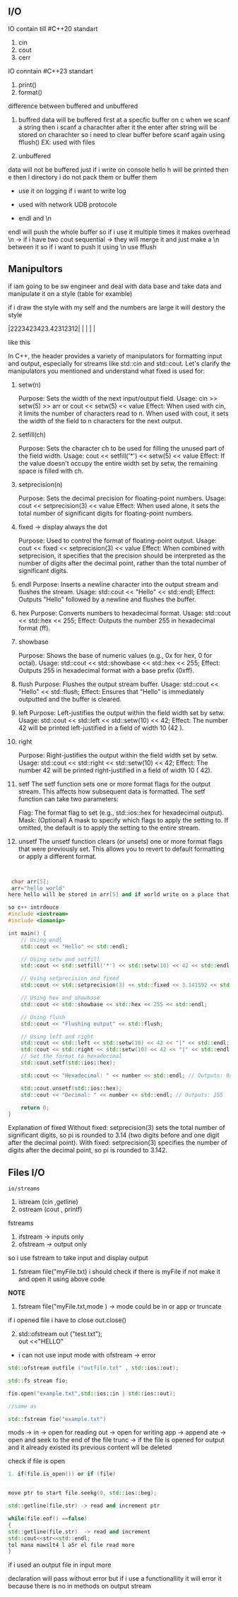 ## I/O

IO contain till #C++20 standart 
1. cin 
2. cout 
3. cerr

IO conntain #C++23 standart 
1. print() 
2. format()


difference between buffered and unbuffered

1. buffred
data will be buffered first at a specfic buffer 
on c when we scanf a string then i scanf a charachter after it the enter after string will be stored on charachter so i need to clear buffer before scanf again using fflush() 
EX: used with files

2. unbuffered 

data will not be buffered just if i write on console hello   h will be printed then e then l directory i do not pack them or buffer them 
- use it on logging if i want to write log
- used with network UDB protocole

- endl and \n

endl will push the whole buffer so if i use it multiple times it makes overhead
\n -> if i have two cout sequential -> they will merge it and just make a \n between it so if i want to push it using \n use fflush
  
## Manipultors

if iam going to be sw engineer and deal with data base and take data and manipulate it on a style (table for examble)

if i draw the style with my self and the numbers are large it will destory the style

|2223423423.42312312| 
|          |
|          |

like this 


In C++, the <iomanip> header provides a variety of manipulators for formatting input and output, especially for streams like std::cin and std::cout. Let's clarify the manipulators you mentioned and understand what fixed is used for:


1. setw(n)

    Purpose: Sets the width of the next input/output field.
    Usage: cin >> setw(5) >> arr or cout << setw(5) << value
    Effect: When used with cin, it limits the number of characters read to n. When used with cout, it sets the width of the field to n characters for the next output.

2. setfill(ch)

    Purpose: Sets the character ch to be used for filling the unused part of the field width.
    Usage: cout << setfill('*') << setw(5) << value
    Effect: If the value doesn't occupy the entire width set by setw, the remaining space is filled with ch.

3. setprecision(n)

    Purpose: Sets the decimal precision for floating-point numbers.
    Usage: cout << setprecision(3) << value
    Effect: When used alone, it sets the total number of significant digits for floating-point numbers.

4. fixed -> display always the dot

    Purpose: Used to control the format of floating-point output.
    Usage: cout << fixed << setprecision(3) << value
    Effect: When combined with setprecision, it specifies that the precision should be interpreted as the number of
     digits after the decimal point, rather than the total number of significant digits.

5. endl
    Purpose: Inserts a newline character into the output stream and flushes the stream.
    Usage: std::cout << "Hello" << std::endl;
    Effect: Outputs "Hello" followed by a newline and flushes the buffer.

6. hex
    Purpose: Converts numbers to hexadecimal format.
    Usage: std::cout << std::hex << 255;
    Effect: Outputs the number 255 in hexadecimal format (ff).

7. showbase

    Purpose: Shows the base of numeric values (e.g., 0x for hex, 0 for octal).
    Usage: std::cout << std::showbase << std::hex << 255;
    Effect: Outputs 255 in hexadecimal format with a base prefix (0xff).

8. flush
    Purpose: Flushes the output stream buffer.
    Usage: std::cout << "Hello" << std::flush;
    Effect: Ensures that "Hello" is immediately outputted and the buffer is cleared.

9.  left
    Purpose: Left-justifies the output within the field width set by setw.
    Usage: std::cout << std::left << std::setw(10) << 42;
    Effect: The number 42 will be printed left-justified in a field of width 10 (42 ).

10. right

    Purpose: Right-justifies the output within the field width set by setw.
    Usage: std::cout << std::right << std::setw(10) << 42;
    Effect: The number 42 will be printed right-justified in a field of width 10 ( 42).


11. setf 
    The setf function sets one or more format flags for the output stream. This affects how subsequent data is formatted. The setf function can take two parameters:

    Flag: The format flag to set (e.g., std::ios::hex for hexadecimal output).
    Mask: (Optional) A mask to specify which flags to apply the setting to. If omitted, the default is to apply the setting to the entire stream.

12. unsetf 
    The unsetf function clears (or unsets) one or more format flags that were previously set. This allows you to revert to default formatting or apply a different format.

```c++


```
```c++

 char arr[5];
 arr="hello world"
here hello will be stored in arr[5] and if world write on a place that is read only it will give seg fault so it is undefined behaviout 

so c++ intrdouce 
#include <iostream>
#include <iomanip>

int main() {
    // Using endl
    std::cout << "Hello" << std::endl;

    // Using setw and setfill
    std::cout << std::setfill('*') << std::setw(10) << 42 << std::endl;

    // Using setprecision and fixed
    std::cout << std::setprecision(3) << std::fixed << 3.141592 << std::endl;

    // Using hex and showbase
    std::cout << std::showbase << std::hex << 255 << std::endl;

    // Using flush
    std::cout << "Flushing output" << std::flush;

    // Using left and right
    std::cout << std::left << std::setw(10) << 42 << "|" << std::endl;
    std::cout << std::right << std::setw(10) << 42 << "|" << std::endl;
    // Set the format to hexadecimal
    std::cout.setf(std::ios::hex);

    std::cout << "Hexadecimal: " << number << std::endl; // Outputs: 0xff

    std::cout.unsetf(std::ios::hex);
    std::cout << "Decimal: " << number << std::endl; // Outputs: 255

    return 0;
}


```

Explanation of fixed
    Without fixed: setprecision(3) sets the total number of significant digits, so pi is rounded to 3.14 (two digits
     before and one digit after the decimal point).
    With fixed: setprecision(3) specifies the number of digits after the decimal point, so pi is rounded to 3.142. 


## Files I/O

    io/streams 
1. istream (cin ,getline)
2. ostream (cout , printf)


fstreams

1. ifstream -> inputs only 
2. ofstream -> output only 

so i use fstream to take input and display output 


1. fstream file("myFile.txt) 
    i should check if there is myFile if not make it and open it  using above code 

**NOTE** 
1. fstream file("myFile.txt,mode ) -> mode could be in or app or truncate

if i opened file i have to close 
out.close()


2. std::ofstream out ("test.txt");  
out <<"HELLO"

- i can not use input mode with ofstream -> error 
```c++
std::ofstream outfile ("outfile.txt" , std::ios::out); 

std::fs stream fio;

fio.open("example.txt",std::ios::in | std::ios::out); 

//same as 

std::fstream fio("example.txt")
```
mods -> 
in -> open for reading
out -> open for writing 
app -> append
ate -> open and seek to the end of the file 
trunc -> if the file is opened for output and it already existed its previous content wll be deleted 

check if file is  open
```c++
1. if(file.is_open()) or if (file)


move ptr to start file.seekg(0, std::ios::beg);

std::getline(file,str) -> read and increment ptr

while(file.eof() ==false)
{
std::getline(file,str)  -> read and increment
std::cout<<str<<std::endl;
tol mana mawslt4 l a5r el file read more
}
```
if i used an output file in input more 

declaration will pass without error
but if i use a functionallity it will error it because there is no in methods on output stream





